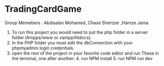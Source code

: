# TradingCardGame

Group Memebers : Abdisalan Mohamed, Chase Shertzer ,Hamze Jama

1. To run this project you would need to put the php folder in a server folder.(Ampps/www or xampp/htdocs).
2. In the PHP folder you must edit the dbConnection with your phpmyadmin login credentials.
3. open the rest of the project in your favorite code editor and run These in the terminal, one after another:
    4. run NPM install
    5. run NPM run dev

